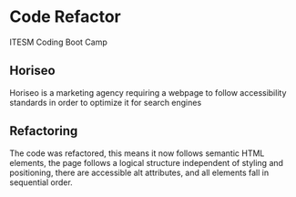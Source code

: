 # Code Refactor
ITESM Coding Boot Camp

## Horiseo
Horiseo is a marketing agency requiring a webpage to follow accessibility standards in order to optimize it for search engines

## Refactoring
The code was refactored, this means it now follows semantic HTML elements, the page follows a logical structure independent of styling and positioning, there are accessible alt attributes, and all elements fall in sequential order.